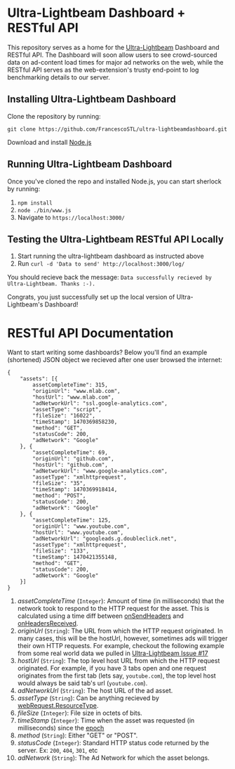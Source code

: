 # Ultra-Lightbeam Dashboard + RESTful API
This repository serves as a home for the [Ultra-Lightbeam](https://github.com/FrancescoSTL/Ultra-Lightbeam) Dashboard and RESTful API. The Dashboard will soon allow users to see crowd-sourced data on ad-content load times for major ad networks on the web, while the RESTful API serves as the web-extension's trusty end-point to log benchmarking details to our server. 

## Installing Ultra-Lightbeam Dashboard

Clone the repository by running:

```
git clone https://github.com/FrancescoSTL/ultra-lightbeamdashboard.git
```

Download and install [Node.js](https://nodejs.org/en/download/)

## Running Ultra-Lightbeam Dashboard

Once you've cloned the repo and installed Node.js, you can start sherlock by running:

1. `npm install`
2. `node ./bin/www.js`
3. Navigate to `https://localhost:3000/`

## Testing the Ultra-Lightbeam RESTful API Locally

1. Start running the ultra-lightbeam dashboard as instructed above
2. Run `curl -d 'Data to send' http://localhost:3000/log/`

You should recieve back the message: `Data successfully recieved by Ultra-Lightbeam. Thanks :-).`

Congrats, you just successfully set up the local version of Ultra-Lightbeam's Dashboard!

# RESTful API Documentation

Want to start writing some dashboards? Below you'll find an example (shortened) JSON object we recieved after one user browsed the internet:
```
{
	"assets": [{
		assetCompleteTime": 315,
		"originUrl": "www.mlab.com",
		"hostUrl": "www.mlab.com",
		"adNetworkUrl": "ssl.google-analytics.com",
		"assetType": "script",
		"fileSize": "16022",
		"timeStamp": 1470369858230,
		"method": "GET",
		"statusCode": 200,
		"adNetwork": "Google"
	}, {
		"assetCompleteTime": 69,
		"originUrl": "github.com",
		"hostUrl": "github.com",
		"adNetworkUrl": "www.google-analytics.com",
		"assetType": "xmlhttprequest",
		"fileSize": "35",
		"timeStamp": 1470369918414,
		"method": "POST",
		"statusCode": 200,
		"adNetwork": "Google"
	}, {
		"assetCompleteTime": 125,
		"originUrl": "www.youtube.com",
		"hostUrl": "www.youtube.com",
		"adNetworkUrl": "googleads.g.doubleclick.net",
		"assetType": "xmlhttprequest",
		"fileSize": "133",
		"timeStamp": 1470421355148,
		"method": "GET",
		"statusCode": 200,
		"adNetwork": "Google"
	}]
}
```

1. *assetCompleteTime* (`Integer`): Amount of time (in milliseconds) that the network took to respond to the HTTP request for the asset. This is calculated using a time diff between [onSendHeaders](https://developer.mozilla.org/en-US/Add-ons/WebExtensions/API/webRequest/onSendHeaders) and [onHeadersReceived](https://developer.mozilla.org/en-US/Add-ons/WebExtensions/API/webRequest/onHeadersReceived).
2. *originUrl* (`String`): The URL from which the HTTP request originated. In many cases, this will be the hostUrl, however, sometimes ads will trigger their own HTTP requests. For example, checkout the following example from some real world data we pulled in [Ultra-Lightbeam Issue #17](https://github.com/FrancescoSTL/Ultra-Lightbeam/issues/17#issue-168984693)
3. *hostUrl* (`String`): The top level host URL from which the HTTP request originated. For example, if you have 3 tabs open and one request originates from the first tab (lets say, `youtube.com`), the top level host would always be said tab's url (`youtube.com`).
4. *adNetworkUrl* (`String`): The host URL of the ad asset.
5. *assetType* (`String`): Can be anything recieved by [webRequest.ResourceType](https://developer.mozilla.org/en-US/Add-ons/WebExtensions/API/WebRequest/ResourceType).
6. *fileSize* (`Integer`): File size in octets of bits.
7. *timeStamp* (`Integer`): Time when the asset was requested (in milliseconds) since the [epoch](https://en.wikipedia.org/wiki/Epoch_(reference_date))
8. *method* (`String`): Either "GET" or "POST".
9. *statusCode* (`Integer`): Standard HTTP status code returned by the server. Ex: `200`, `404`, `301`, etc
10. *adNetwork* (`String`): The Ad Network for which the asset belongs.
